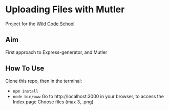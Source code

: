 # Uploading Files with Mutler 

Project for the [Wild Code School](http://wildcodeschool.fr)

## Aim

First approach to Express-generator, and Mutler

## How To Use

Clone this repo, then in the terminal:
- `npm install`
- `node bin/www` 
Go to http://localhost:3000 in your browser, to access the Index page
Choose files (max 3, .png)
